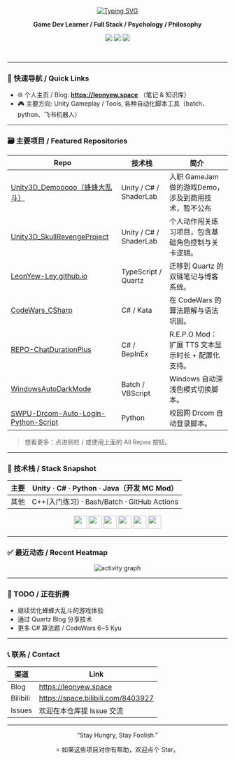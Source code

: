 <div align="center">

<a href="https://git.io/typing-svg"><img src="https://readme-typing-svg.demolab.com?font=Rubik+Dirt&size=36&duration=2500&pause=500&color=1F4F9B&background=FFFA187A&center=true&vCenter=true&multiline=true&width=700&height=200&lines=Hi%2C+I'm+LeonYew+%F0%9F%91%8B;A+Game+Developer;Unity%2C+C%23+and+some+stuff;Stay+Hungry%2C+Stay+Foolish." alt="Typing SVG" /></a>

**Game Dev Learner / Full Stack / Psychology / Philosophy**

<a href="https://leonyew.space" target="_blank"><img src="https://img.shields.io/badge/Blog-leonyew.space-0aa8d2?logo=google-chrome&logoColor=white" /></a>
<a href="https://space.bilibili.com/8403927" target="_blank"><img src="https://img.shields.io/badge/Bilibili-LeonYew?logo=bilibili&logoColor=white" /></a>
<a href="https://github.com/LeonYew-Ley?tab=repositories" target="_blank"><img src="https://img.shields.io/badge/All%20Repos-Explorer-6e40c9?logo=github" /></a>

<br/>
</div>

---

### 🧭 快速导航 / Quick Links

- 🌐 个人主页 / Blog: **https://leonyew.space** （笔记 & 知识库）
- 🎮 主要方向: Unity Gameplay / Tools, 各种自动化脚本工具（batch、python、飞书机器人）

---

### 🗃️ 主要项目 / Featured Repositories

| Repo                                                                                                      | 技术栈                 | 简介                                                |
| --------------------------------------------------------------------------------------------------------- | ---------------------- | --------------------------------------------------- |
| [Unity3D_Demooooo（蜂蜂大乱斗）](https://www.bilibili.com/video/BV16kY4z5Evg/)                            | Unity / C# / ShaderLab | 入职 GameJam 做的游戏Demo，涉及到商用技术，暂不公布 |
| [Unity3D_SkullRevengeProject](https://github.com/LeonYew-Ley/Unity3D_SkullRevengeProject)                 | Unity / C# / ShaderLab | 个人动作闯关练习项目，包含基础角色控制与关卡逻辑。  |
| [LeonYew-Ley.github.io](https://github.com/LeonYew-Ley/LeonYew-Ley.github.io)                             | TypeScript / Quartz    | 迁移到 Quartz 的双链笔记与博客系统。                |
| [CodeWars_CSharp](https://github.com/LeonYew-Ley/CodeWars_CSharp)                                         | C# / Kata              | 在 CodeWars 的算法题解与语法巩固。                  |
| [REPO-ChatDurationPlus](https://github.com/LeonYew-Ley/REPO-ChatDurationPlus)                             | C# / BepInEx           | R.E.P.O Mod：扩展 TTS 文本显示时长 + 配置化支持。   |
| [WindowsAutoDarkMode](https://github.com/LeonYew-Ley/WindowsAutoDarkMode)                                 | Batch / VBScript       | Windows 自动深浅色模式切换脚本。                    |
| [SWPU-Drcom-Auto-Login-Python-Script](https://github.com/LeonYew-Ley/SWPU-Drcom-Auto-Login-Python-Script) | Python                 | 校园网 Drcom 自动登录脚本。                         |

> 想看更多：点进侧栏 / 或使用上面的 All Repos 按钮。

---

### 🧪 技术栈 / Stack Snapshot

<div align="center">

| 主要 | Unity · C# · Python · Java（开发 MC Mod）   |
| ---- | ------------------------------------------- |
| 其他 | C++(入门练习) · Bash/Batch · GitHub Actions |

<img height="30" src="https://cdn.jsdelivr.net/gh/devicons/devicon/icons/unity/unity-original.svg" />
<img height="30" src="https://cdn.jsdelivr.net/gh/devicons/devicon/icons/csharp/csharp-original.svg" />
<img height="30" src="https://cdn.jsdelivr.net/gh/devicons/devicon/icons/typescript/typescript-original.svg" />
<img height="30" src="https://cdn.jsdelivr.net/gh/devicons/devicon/icons/javascript/javascript-original.svg" />
<img height="30" src="https://cdn.jsdelivr.net/gh/devicons/devicon/icons/python/python-original.svg" />
<img height="30" src="https://cdn.jsdelivr.net/gh/devicons/devicon/icons/java/java-original.svg" />

</div>

---

### ✅ 最近动态 / Recent Heatmap

<div align="center">

<img src="https://github-readme-activity-graph.vercel.app/graph?username=LeonYew-Ley&theme=react-dark&area=true&hide_border=true" alt="activity graph" />

<!-- 若想加入 SVG 贪吃蛇动画：
1. 在 .github/workflows 下添加 workflow (参考 Platane/snk)。
2. 生成 output 分支后加入：
![snake](https://raw.githubusercontent.com/LeonYew-Ley/LeonYew-Ley/output/github-contribution-grid-snake.svg)
-->

</div>

---

### 🔬 TODO / 正在折腾

- 继续优化蜂蜂大乱斗的游戏体验
- 通过 Quartz Blog 分享技术
- 更多 C# 算法题 / CodeWars 6~5 Kyu
---

### 📞 联系 / Contact

| 渠道     | Link                               |
| -------- | ---------------------------------- |
| Blog     | https://leonyew.space              |
| Bilibili | https://space.bilibili.com/8403927 |
| Issues   | 欢迎在本仓库提 Issue 交流          |

---

<div align="center">

“Stay Hungry, Stay Foolish.”

⭐ 如果这些项目对你有帮助，欢迎点个 Star。

</div>

<!-- Compact footer note -->
<!-- <sub>生成式 README：使用公开统计服务（若加载失败，多刷新几次或换网络）。</sub> -->
